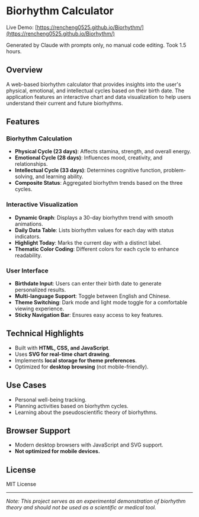 # Biorhythm Calculator

Live Demo: [https://rencheng0525.github.io/Biorhythm/](https://rencheng0525.github.io/Biorhythm/)

Generated by Claude with prompts only, no manual code editing. Took 1.5 hours.

## Overview
A web-based biorhythm calculator that provides insights into the user's physical, emotional, and intellectual cycles based on their birth date. The application features an interactive chart and data visualization to help users understand their current and future biorhythms.

## Features

### Biorhythm Calculation
- **Physical Cycle (23 days)**: Affects stamina, strength, and overall energy.
- **Emotional Cycle (28 days)**: Influences mood, creativity, and relationships.
- **Intellectual Cycle (33 days)**: Determines cognitive function, problem-solving, and learning ability.
- **Composite Status**: Aggregated biorhythm trends based on the three cycles.

### Interactive Visualization
- **Dynamic Graph**: Displays a 30-day biorhythm trend with smooth animations.
- **Daily Data Table**: Lists biorhythm values for each day with status indicators.
- **Highlight Today**: Marks the current day with a distinct label.
- **Thematic Color Coding**: Different colors for each cycle to enhance readability.

### User Interface
- **Birthdate Input**: Users can enter their birth date to generate personalized results.
- **Multi-language Support**: Toggle between English and Chinese.
- **Theme Switching**: Dark mode and light mode toggle for a comfortable viewing experience.
- **Sticky Navigation Bar**: Ensures easy access to key features.

## Technical Highlights
- Built with **HTML, CSS, and JavaScript**.
- Uses **SVG for real-time chart drawing**.
- Implements **local storage for theme preferences**.
- Optimized for **desktop browsing** (not mobile-friendly).

## Use Cases
- Personal well-being tracking.
- Planning activities based on biorhythm cycles.
- Learning about the pseudoscientific theory of biorhythms.

## Browser Support
- Modern desktop browsers with JavaScript and SVG support.
- **Not optimized for mobile devices.**

## License
MIT License

---

*Note: This project serves as an experimental demonstration of biorhythm theory and should not be used as a scientific or medical tool.*
